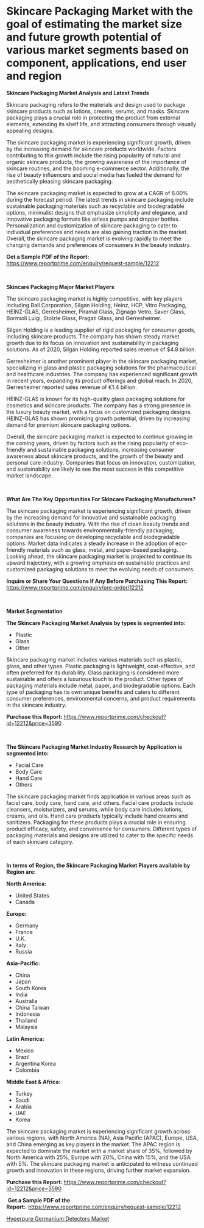 <p><h1>Skincare Packaging Market with the goal of estimating the market size and future growth potential of various market segments based on component, applications, end user and region</h1></p><p><strong>Skincare Packaging Market Analysis and Latest Trends</strong></p>
<p><p>Skincare packaging refers to the materials and design used to package skincare products such as lotions, creams, serums, and masks. Skincare packaging plays a crucial role in protecting the product from external elements, extending its shelf life, and attracting consumers through visually appealing designs.</p><p>The skincare packaging market is experiencing significant growth, driven by the increasing demand for skincare products worldwide. Factors contributing to this growth include the rising popularity of natural and organic skincare products, the growing awareness of the importance of skincare routines, and the booming e-commerce sector. Additionally, the rise of beauty influencers and social media has fueled the demand for aesthetically pleasing skincare packaging.</p><p>The skincare packaging market is expected to grow at a CAGR of 6.00% during the forecast period. The latest trends in skincare packaging include sustainable packaging materials such as recyclable and biodegradable options, minimalist designs that emphasize simplicity and elegance, and innovative packaging formats like airless pumps and dropper bottles. Personalization and customization of skincare packaging to cater to individual preferences and needs are also gaining traction in the market. Overall, the skincare packaging market is evolving rapidly to meet the changing demands and preferences of consumers in the beauty industry.</p></p>
<p><strong>Get a Sample PDF of the Report:&nbsp;</strong> <a href="https://www.reportprime.com/enquiry/request-sample/12212">https://www.reportprime.com/enquiry/request-sample/12212</a></p>
<p>&nbsp;</p>
<p><strong>Skincare Packaging Major Market Players</strong></p>
<p><p>The skincare packaging market is highly competitive, with key players including Ball Corporation, Silgan Holding, Heinz, HCP, Vitro Packaging, HEINZ-GLAS, Gerresheimer, Piramal Glass, Zignago Vetro, Saver Glass, Bormioli Luigi, Stolzle Glass, Pragati Glass, and Gerresheimer.</p><p>Silgan Holding is a leading supplier of rigid packaging for consumer goods, including skincare products. The company has shown steady market growth due to its focus on innovation and sustainability in packaging solutions. As of 2020, Silgan Holding reported sales revenue of $4.8 billion.</p><p>Gerresheimer is another prominent player in the skincare packaging market, specializing in glass and plastic packaging solutions for the pharmaceutical and healthcare industries. The company has experienced significant growth in recent years, expanding its product offerings and global reach. In 2020, Gerresheimer reported sales revenue of €1.4 billion.</p><p>HEINZ-GLAS is known for its high-quality glass packaging solutions for cosmetics and skincare products. The company has a strong presence in the luxury beauty market, with a focus on customized packaging designs. HEINZ-GLAS has shown promising growth potential, driven by increasing demand for premium skincare packaging options.</p><p>Overall, the skincare packaging market is expected to continue growing in the coming years, driven by factors such as the rising popularity of eco-friendly and sustainable packaging solutions, increasing consumer awareness about skincare products, and the growth of the beauty and personal care industry. Companies that focus on innovation, customization, and sustainability are likely to see the most success in this competitive market landscape.</p></p>
<p>&nbsp;</p>
<p><strong>What Are The Key Opportunities For Skincare Packaging Manufacturers?</strong></p>
<p><p>The skincare packaging market is experiencing significant growth, driven by the increasing demand for innovative and sustainable packaging solutions in the beauty industry. With the rise of clean beauty trends and consumer awareness towards environmentally-friendly packaging, companies are focusing on developing recyclable and biodegradable options. Market data indicates a steady increase in the adoption of eco-friendly materials such as glass, metal, and paper-based packaging. Looking ahead, the skincare packaging market is projected to continue its upward trajectory, with a growing emphasis on sustainable practices and customized packaging solutions to meet the evolving needs of consumers.</p></p>
<p><strong>Inquire or Share Your Questions If Any Before Purchasing This Report:</strong> <a href="https://www.reportprime.com/enquiry/pre-order/12212">https://www.reportprime.com/enquiry/pre-order/12212</a></p>
<p>&nbsp;</p>
<p><strong>Market Segmentation</strong></p>
<p><strong>The Skincare Packaging Market Analysis by types is segmented into:</strong></p>
<p><ul><li>Plastic</li><li>Glass</li><li>Other</li></ul></p>
<p><p>Skincare packaging market includes various materials such as plastic, glass, and other types. Plastic packaging is lightweight, cost-effective, and often preferred for its durability. Glass packaging is considered more sustainable and offers a luxurious touch to the product. Other types of packaging materials include metal, paper, and biodegradable options. Each type of packaging has its own unique benefits and caters to different consumer preferences, environmental concerns, and product requirements in the skincare industry.</p></p>
<p><strong>Purchase this Report:&nbsp;</strong><a href="https://www.reportprime.com/checkout?id=12212&price=3590">https://www.reportprime.com/checkout?id=12212&price=3590</a></p>
<p>&nbsp;</p>
<p><strong>The Skincare Packaging Market Industry Research by Application is segmented into:</strong></p>
<p><ul><li>Facial Care</li><li>Body Care</li><li>Hand Care</li><li>Others</li></ul></p>
<p><p>The skincare packaging market finds application in various areas such as facial care, body care, hand care, and others. Facial care products include cleansers, moisturizers, and serums, while body care includes lotions, creams, and oils. Hand care products typically include hand creams and sanitizers. Packaging for these products plays a crucial role in ensuring product efficacy, safety, and convenience for consumers. Different types of packaging materials and designs are utilized to cater to the specific needs of each skincare category.</p></p>
<p>&nbsp;</p>
<p><strong>In terms of Region, the Skincare Packaging Market Players available by Region are:</strong></p>
<p>
    <p> <strong> North America: </strong>
        <ul>
            <li>United States</li>
            <li>Canada</li>
        </ul>
        </p> 
    <p> <strong> Europe: </strong>
        <ul>
            <li>Germany</li>
            <li>France</li>
            <li>U.K.</li>
            <li>Italy</li>
            <li>Russia</li>
        </ul>
        </p> 
    <p> <strong> Asia-Pacific: </strong>
        <ul>
            <li>China</li>
            <li>Japan</li>
            <li>South Korea</li>
            <li>India</li>
            <li>Australia</li>
            <li>China Taiwan</li>
            <li>Indonesia</li>
            <li>Thailand</li>
            <li>Malaysia</li>
        </ul>
        </p> 
    <p> <strong> Latin America: </strong>
        <ul>
            <li>Mexico</li>
            <li>Brazil</li>
            <li>Argentina Korea</li>
            <li>Colombia</li>
        </ul>
        </p> 
    <p> <strong> Middle East & Africa: </strong>
        <ul>
            <li>Turkey</li>
            <li>Saudi</li>
            <li>Arabia</li>
            <li>UAE</li>
            <li>Korea</li>
        </ul>
    </p>
    </p>
<p><p>The skincare packaging market is experiencing significant growth across various regions, with North America (NA), Asia Pacific (APAC), Europe, USA, and China emerging as key players in the market. The APAC region is expected to dominate the market with a market share of 35%, followed by North America with 25%, Europe with 20%, China with 15%, and the USA with 5%. The skincare packaging market is anticipated to witness continued growth and innovation in these regions, driving further market expansion.</p></p>
<p><strong>Purchase this Report: </strong><a href="https://www.reportprime.com/checkout?id=12212&price=3590">https://www.reportprime.com/checkout?id=12212&price=3590</a></p>
<p>&nbsp;<strong>Get a Sample PDF of the Report:&nbsp;&nbsp;</strong><a href="https://www.reportprime.com/enquiry/request-sample/12212">https://www.reportprime.com/enquiry/request-sample/12212</a></p>
<p><strong></strong></p>
<p><p><a href="https://frill-swim-3cd.notion.site/Decoding-the-Hyperpure-Germanium-Detectors-Market-A-Deep-Dive-into-the-Latest-Market-Trends-Market-6b853e937a3f4d698b72f2f6671a2088">Hyperpure Germanium Detectors Market</a></p></p>